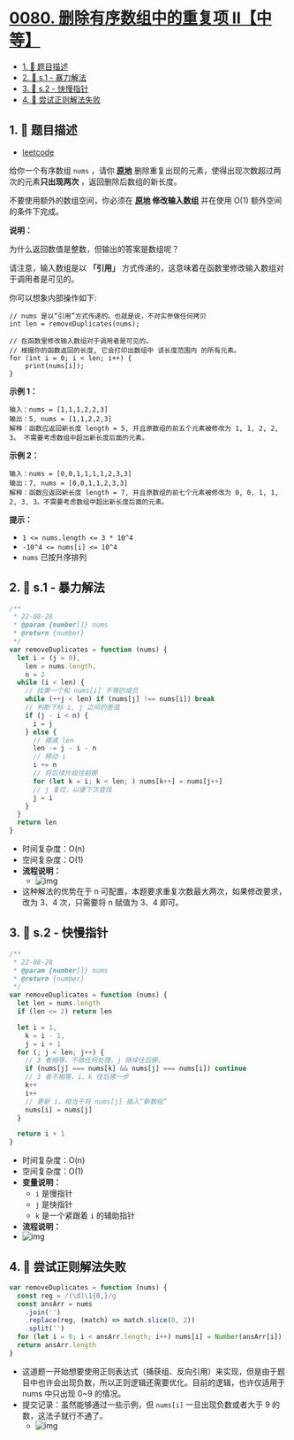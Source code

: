 # [0080. 删除有序数组中的重复项 II【中等】](https://github.com/tnotesjs/TNotes.leetcode/tree/main/notes/0080.%20%E5%88%A0%E9%99%A4%E6%9C%89%E5%BA%8F%E6%95%B0%E7%BB%84%E4%B8%AD%E7%9A%84%E9%87%8D%E5%A4%8D%E9%A1%B9%20II%E3%80%90%E4%B8%AD%E7%AD%89%E3%80%91)

<!-- region:toc -->

- [1. 📝 题目描述](#1--题目描述)
- [2. 🎯 s.1 - 暴力解法](#2--s1---暴力解法)
- [3. 🎯 s.2 - 快慢指针](#3--s2---快慢指针)
- [4. 📒 尝试正则解法失败](#4--尝试正则解法失败)

<!-- endregion:toc -->

## 1. 📝 题目描述

- [leetcode](https://leetcode.cn/problems/remove-duplicates-from-sorted-array-ii)

给你一个有序数组 `nums` ，请你 **[原地](http://baike.baidu.com/item/%E5%8E%9F%E5%9C%B0%E7%AE%97%E6%B3%95)** 删除重复出现的元素，使得出现次数超过两次的元素**只出现两次** ，返回删除后数组的新长度。

不要使用额外的数组空间，你必须在 **[原地](https://baike.baidu.com/item/%E5%8E%9F%E5%9C%B0%E7%AE%97%E6%B3%95) 修改输入数组** 并在使用 O(1) 额外空间的条件下完成。

**说明：**

为什么返回数值是整数，但输出的答案是数组呢？

请注意，输入数组是以 **「引用」** 方式传递的，这意味着在函数里修改输入数组对于调用者是可见的。

你可以想象内部操作如下:

```
// nums 是以“引用”方式传递的。也就是说，不对实参做任何拷贝
int len = removeDuplicates(nums);

// 在函数里修改输入数组对于调用者是可见的。
// 根据你的函数返回的长度, 它会打印出数组中 该长度范围内 的所有元素。
for (int i = 0; i < len; i++) {
    print(nums[i]);
}
```

**示例 1：**

```
输入：nums = [1,1,1,2,2,3]
输出：5, nums = [1,1,2,2,3]
解释：函数应返回新长度 length = 5, 并且原数组的前五个元素被修改为 1, 1, 2, 2, 3。 不需要考虑数组中超出新长度后面的元素。
```

**示例 2：**

```
输入：nums = [0,0,1,1,1,1,2,3,3]
输出：7, nums = [0,0,1,1,2,3,3]
解释：函数应返回新长度 length = 7, 并且原数组的前七个元素被修改为 0, 0, 1, 1, 2, 3, 3。不需要考虑数组中超出新长度后面的元素。
```

**提示：**

- `1 <= nums.length <= 3 * 10^4`
- `-10^4 <= nums[i] <= 10^4`
- `nums` 已按升序排列

## 2. 🎯 s.1 - 暴力解法

```js
/**
 * 22-08-28
 * @param {number[]} nums
 * @return {number}
 */
var removeDuplicates = function (nums) {
  let i = (j = 0),
    len = nums.length,
    n = 2
  while (i < len) {
    // 找第一个和 nums[i] 不等的成员
    while (++j < len) if (nums[j] !== nums[i]) break
    // 判断下标 i, j 之间的差值
    if (j - i < n) {
      i = j
    } else {
      // 缩减 len
      len -= j - i - n
      // 移动 i
      i += n
      // 将后续片段往前挪
      for (let k = i; k < len; ) nums[k++] = nums[j++]
      // j 复位，以便下次查找
      j = i
    }
  }
  return len
}
```

- 时间复杂度：O(n)
- 空间复杂度：O(1)
- **流程说明：**
  - ![img](https://cdn.jsdelivr.net/gh/tnotesjs/imgs@main/2024-11-10-18-40-59.png)
- 这种解法的优势在于 n 可配置，本题要求重复次数最大两次，如果修改要求，改为 3、4 次，只需要将 n 赋值为 3、4 即可。

## 3. 🎯 s.2 - 快慢指针

```js
/**
 * 22-08-28
 * @param {number[]} nums
 * @return {number}
 */
var removeDuplicates = function (nums) {
  let len = nums.length
  if (len <= 2) return len

  let i = 1,
    k = i - 1,
    j = i + 1
  for (; j < len; j++) {
    // 3 者相等，不做任何处理，j 继续往后挪。
    if (nums[j] === nums[k] && nums[j] === nums[i]) continue
    // 3 者不相等，i、k 往后挪一步
    k++
    i++
    // 更新 i，相当于将 nums[j] 插入“新数组”
    nums[i] = nums[j]
  }

  return i + 1
}
```

- 时间复杂度：O(n)
- 空间复杂度：O(1)
- **变量说明：**
  - `i` 是慢指针
  - `j` 是快指针
  - `k` 是一个紧跟着 `i` 的辅助指针
- **流程说明：**
- ![img](https://cdn.jsdelivr.net/gh/tnotesjs/imgs@main/2024-11-10-18-55-21.png)

## 4. 📒 尝试正则解法失败

```js
var removeDuplicates = function (nums) {
  const reg = /(\d)\1{0,}/g
  const ansArr = nums
    .join('')
    .replace(reg, (match) => match.slice(0, 2))
    .split('')
  for (let i = 0; i < ansArr.length; i++) nums[i] = Number(ansArr[i])
  return ansArr.length
}
```

- 这道题一开始想要使用正则表达式（捕获组、反向引用）来实现，但是由于题目中也许会出现负数，所以正则逻辑还需要优化。目前的逻辑，也许仅适用于 nums 中只出现 0~9 的情况。
- 提交记录：虽然能够通过一些示例，但 `nums[i]` 一旦出现负数或者大于 9 的数，这法子就行不通了。
  - ![img](https://cdn.jsdelivr.net/gh/tnotesjs/imgs@main/2024-11-10-19-07-44.png)
